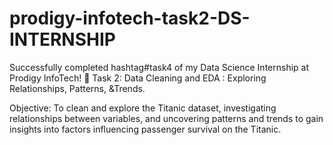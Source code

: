 # prodigy-infotech-task2-DS-INTERNSHIP

Successfully completed hashtag#task4 of my Data Science Internship at Prodigy InfoTech! 🎯
Task 2: Data Cleaning and EDA : Exploring Relationships, Patterns, &Trends.

Objective: To clean and explore the Titanic dataset, investigating relationships between variables, and uncovering patterns and trends to gain insights into factors influencing passenger survival on the Titanic.
